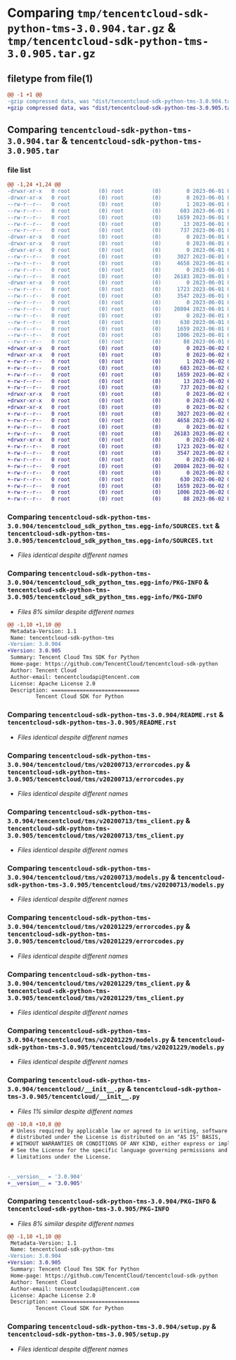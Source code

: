 # Comparing `tmp/tencentcloud-sdk-python-tms-3.0.904.tar.gz` & `tmp/tencentcloud-sdk-python-tms-3.0.905.tar.gz`

## filetype from file(1)

```diff
@@ -1 +1 @@
-gzip compressed data, was "dist/tencentcloud-sdk-python-tms-3.0.904.tar", last modified: Thu Jun  1 02:49:19 2023, max compression
+gzip compressed data, was "dist/tencentcloud-sdk-python-tms-3.0.905.tar", last modified: Fri Jun  2 00:42:27 2023, max compression
```

## Comparing `tencentcloud-sdk-python-tms-3.0.904.tar` & `tencentcloud-sdk-python-tms-3.0.905.tar`

### file list

```diff
@@ -1,24 +1,24 @@
-drwxr-xr-x   0 root         (0) root         (0)        0 2023-06-01 02:49:19.000000 tencentcloud-sdk-python-tms-3.0.904/
-drwxr-xr-x   0 root         (0) root         (0)        0 2023-06-01 02:49:19.000000 tencentcloud-sdk-python-tms-3.0.904/tencentcloud_sdk_python_tms.egg-info/
--rw-r--r--   0 root         (0) root         (0)        1 2023-06-01 02:49:19.000000 tencentcloud-sdk-python-tms-3.0.904/tencentcloud_sdk_python_tms.egg-info/dependency_links.txt
--rw-r--r--   0 root         (0) root         (0)      603 2023-06-01 02:49:19.000000 tencentcloud-sdk-python-tms-3.0.904/tencentcloud_sdk_python_tms.egg-info/SOURCES.txt
--rw-r--r--   0 root         (0) root         (0)     1659 2023-06-01 02:49:19.000000 tencentcloud-sdk-python-tms-3.0.904/tencentcloud_sdk_python_tms.egg-info/PKG-INFO
--rw-r--r--   0 root         (0) root         (0)       13 2023-06-01 02:49:19.000000 tencentcloud-sdk-python-tms-3.0.904/tencentcloud_sdk_python_tms.egg-info/top_level.txt
--rw-r--r--   0 root         (0) root         (0)      737 2023-06-01 02:49:19.000000 tencentcloud-sdk-python-tms-3.0.904/README.rst
-drwxr-xr-x   0 root         (0) root         (0)        0 2023-06-01 02:49:19.000000 tencentcloud-sdk-python-tms-3.0.904/tencentcloud/
-drwxr-xr-x   0 root         (0) root         (0)        0 2023-06-01 02:49:19.000000 tencentcloud-sdk-python-tms-3.0.904/tencentcloud/tms/
-drwxr-xr-x   0 root         (0) root         (0)        0 2023-06-01 02:49:19.000000 tencentcloud-sdk-python-tms-3.0.904/tencentcloud/tms/v20200713/
--rw-r--r--   0 root         (0) root         (0)     3027 2023-06-01 02:49:19.000000 tencentcloud-sdk-python-tms-3.0.904/tencentcloud/tms/v20200713/errorcodes.py
--rw-r--r--   0 root         (0) root         (0)     4658 2023-06-01 02:49:19.000000 tencentcloud-sdk-python-tms-3.0.904/tencentcloud/tms/v20200713/tms_client.py
--rw-r--r--   0 root         (0) root         (0)        0 2023-06-01 02:49:19.000000 tencentcloud-sdk-python-tms-3.0.904/tencentcloud/tms/v20200713/__init__.py
--rw-r--r--   0 root         (0) root         (0)    26183 2023-06-01 02:49:19.000000 tencentcloud-sdk-python-tms-3.0.904/tencentcloud/tms/v20200713/models.py
-drwxr-xr-x   0 root         (0) root         (0)        0 2023-06-01 02:49:19.000000 tencentcloud-sdk-python-tms-3.0.904/tencentcloud/tms/v20201229/
--rw-r--r--   0 root         (0) root         (0)     1723 2023-06-01 02:49:19.000000 tencentcloud-sdk-python-tms-3.0.904/tencentcloud/tms/v20201229/errorcodes.py
--rw-r--r--   0 root         (0) root         (0)     3547 2023-06-01 02:49:19.000000 tencentcloud-sdk-python-tms-3.0.904/tencentcloud/tms/v20201229/tms_client.py
--rw-r--r--   0 root         (0) root         (0)        0 2023-06-01 02:49:19.000000 tencentcloud-sdk-python-tms-3.0.904/tencentcloud/tms/v20201229/__init__.py
--rw-r--r--   0 root         (0) root         (0)    20804 2023-06-01 02:49:19.000000 tencentcloud-sdk-python-tms-3.0.904/tencentcloud/tms/v20201229/models.py
--rw-r--r--   0 root         (0) root         (0)        0 2023-06-01 02:49:19.000000 tencentcloud-sdk-python-tms-3.0.904/tencentcloud/tms/__init__.py
--rw-r--r--   0 root         (0) root         (0)      630 2023-06-01 02:49:19.000000 tencentcloud-sdk-python-tms-3.0.904/tencentcloud/__init__.py
--rw-r--r--   0 root         (0) root         (0)     1659 2023-06-01 02:49:19.000000 tencentcloud-sdk-python-tms-3.0.904/PKG-INFO
--rw-r--r--   0 root         (0) root         (0)     1006 2023-06-01 02:49:19.000000 tencentcloud-sdk-python-tms-3.0.904/setup.py
--rw-r--r--   0 root         (0) root         (0)       88 2023-06-01 02:49:19.000000 tencentcloud-sdk-python-tms-3.0.904/setup.cfg
+drwxr-xr-x   0 root         (0) root         (0)        0 2023-06-02 00:42:27.000000 tencentcloud-sdk-python-tms-3.0.905/
+drwxr-xr-x   0 root         (0) root         (0)        0 2023-06-02 00:42:27.000000 tencentcloud-sdk-python-tms-3.0.905/tencentcloud_sdk_python_tms.egg-info/
+-rw-r--r--   0 root         (0) root         (0)        1 2023-06-02 00:42:27.000000 tencentcloud-sdk-python-tms-3.0.905/tencentcloud_sdk_python_tms.egg-info/dependency_links.txt
+-rw-r--r--   0 root         (0) root         (0)      603 2023-06-02 00:42:27.000000 tencentcloud-sdk-python-tms-3.0.905/tencentcloud_sdk_python_tms.egg-info/SOURCES.txt
+-rw-r--r--   0 root         (0) root         (0)     1659 2023-06-02 00:42:27.000000 tencentcloud-sdk-python-tms-3.0.905/tencentcloud_sdk_python_tms.egg-info/PKG-INFO
+-rw-r--r--   0 root         (0) root         (0)       13 2023-06-02 00:42:27.000000 tencentcloud-sdk-python-tms-3.0.905/tencentcloud_sdk_python_tms.egg-info/top_level.txt
+-rw-r--r--   0 root         (0) root         (0)      737 2023-06-02 00:42:27.000000 tencentcloud-sdk-python-tms-3.0.905/README.rst
+drwxr-xr-x   0 root         (0) root         (0)        0 2023-06-02 00:42:27.000000 tencentcloud-sdk-python-tms-3.0.905/tencentcloud/
+drwxr-xr-x   0 root         (0) root         (0)        0 2023-06-02 00:42:27.000000 tencentcloud-sdk-python-tms-3.0.905/tencentcloud/tms/
+drwxr-xr-x   0 root         (0) root         (0)        0 2023-06-02 00:42:27.000000 tencentcloud-sdk-python-tms-3.0.905/tencentcloud/tms/v20200713/
+-rw-r--r--   0 root         (0) root         (0)     3027 2023-06-02 00:42:27.000000 tencentcloud-sdk-python-tms-3.0.905/tencentcloud/tms/v20200713/errorcodes.py
+-rw-r--r--   0 root         (0) root         (0)     4658 2023-06-02 00:42:27.000000 tencentcloud-sdk-python-tms-3.0.905/tencentcloud/tms/v20200713/tms_client.py
+-rw-r--r--   0 root         (0) root         (0)        0 2023-06-02 00:42:27.000000 tencentcloud-sdk-python-tms-3.0.905/tencentcloud/tms/v20200713/__init__.py
+-rw-r--r--   0 root         (0) root         (0)    26183 2023-06-02 00:42:27.000000 tencentcloud-sdk-python-tms-3.0.905/tencentcloud/tms/v20200713/models.py
+drwxr-xr-x   0 root         (0) root         (0)        0 2023-06-02 00:42:27.000000 tencentcloud-sdk-python-tms-3.0.905/tencentcloud/tms/v20201229/
+-rw-r--r--   0 root         (0) root         (0)     1723 2023-06-02 00:42:27.000000 tencentcloud-sdk-python-tms-3.0.905/tencentcloud/tms/v20201229/errorcodes.py
+-rw-r--r--   0 root         (0) root         (0)     3547 2023-06-02 00:42:27.000000 tencentcloud-sdk-python-tms-3.0.905/tencentcloud/tms/v20201229/tms_client.py
+-rw-r--r--   0 root         (0) root         (0)        0 2023-06-02 00:42:27.000000 tencentcloud-sdk-python-tms-3.0.905/tencentcloud/tms/v20201229/__init__.py
+-rw-r--r--   0 root         (0) root         (0)    20804 2023-06-02 00:42:27.000000 tencentcloud-sdk-python-tms-3.0.905/tencentcloud/tms/v20201229/models.py
+-rw-r--r--   0 root         (0) root         (0)        0 2023-06-02 00:42:27.000000 tencentcloud-sdk-python-tms-3.0.905/tencentcloud/tms/__init__.py
+-rw-r--r--   0 root         (0) root         (0)      630 2023-06-02 00:42:27.000000 tencentcloud-sdk-python-tms-3.0.905/tencentcloud/__init__.py
+-rw-r--r--   0 root         (0) root         (0)     1659 2023-06-02 00:42:27.000000 tencentcloud-sdk-python-tms-3.0.905/PKG-INFO
+-rw-r--r--   0 root         (0) root         (0)     1006 2023-06-02 00:42:27.000000 tencentcloud-sdk-python-tms-3.0.905/setup.py
+-rw-r--r--   0 root         (0) root         (0)       88 2023-06-02 00:42:27.000000 tencentcloud-sdk-python-tms-3.0.905/setup.cfg
```

### Comparing `tencentcloud-sdk-python-tms-3.0.904/tencentcloud_sdk_python_tms.egg-info/SOURCES.txt` & `tencentcloud-sdk-python-tms-3.0.905/tencentcloud_sdk_python_tms.egg-info/SOURCES.txt`

 * *Files identical despite different names*

### Comparing `tencentcloud-sdk-python-tms-3.0.904/tencentcloud_sdk_python_tms.egg-info/PKG-INFO` & `tencentcloud-sdk-python-tms-3.0.905/tencentcloud_sdk_python_tms.egg-info/PKG-INFO`

 * *Files 8% similar despite different names*

```diff
@@ -1,10 +1,10 @@
 Metadata-Version: 1.1
 Name: tencentcloud-sdk-python-tms
-Version: 3.0.904
+Version: 3.0.905
 Summary: Tencent Cloud Tms SDK for Python
 Home-page: https://github.com/TencentCloud/tencentcloud-sdk-python
 Author: Tencent Cloud
 Author-email: tencentcloudapi@tencent.com
 License: Apache License 2.0
 Description: ============================
         Tencent Cloud SDK for Python
```

### Comparing `tencentcloud-sdk-python-tms-3.0.904/README.rst` & `tencentcloud-sdk-python-tms-3.0.905/README.rst`

 * *Files identical despite different names*

### Comparing `tencentcloud-sdk-python-tms-3.0.904/tencentcloud/tms/v20200713/errorcodes.py` & `tencentcloud-sdk-python-tms-3.0.905/tencentcloud/tms/v20200713/errorcodes.py`

 * *Files identical despite different names*

### Comparing `tencentcloud-sdk-python-tms-3.0.904/tencentcloud/tms/v20200713/tms_client.py` & `tencentcloud-sdk-python-tms-3.0.905/tencentcloud/tms/v20200713/tms_client.py`

 * *Files identical despite different names*

### Comparing `tencentcloud-sdk-python-tms-3.0.904/tencentcloud/tms/v20200713/models.py` & `tencentcloud-sdk-python-tms-3.0.905/tencentcloud/tms/v20200713/models.py`

 * *Files identical despite different names*

### Comparing `tencentcloud-sdk-python-tms-3.0.904/tencentcloud/tms/v20201229/errorcodes.py` & `tencentcloud-sdk-python-tms-3.0.905/tencentcloud/tms/v20201229/errorcodes.py`

 * *Files identical despite different names*

### Comparing `tencentcloud-sdk-python-tms-3.0.904/tencentcloud/tms/v20201229/tms_client.py` & `tencentcloud-sdk-python-tms-3.0.905/tencentcloud/tms/v20201229/tms_client.py`

 * *Files identical despite different names*

### Comparing `tencentcloud-sdk-python-tms-3.0.904/tencentcloud/tms/v20201229/models.py` & `tencentcloud-sdk-python-tms-3.0.905/tencentcloud/tms/v20201229/models.py`

 * *Files identical despite different names*

### Comparing `tencentcloud-sdk-python-tms-3.0.904/tencentcloud/__init__.py` & `tencentcloud-sdk-python-tms-3.0.905/tencentcloud/__init__.py`

 * *Files 1% similar despite different names*

```diff
@@ -10,8 +10,8 @@
 # Unless required by applicable law or agreed to in writing, software
 # distributed under the License is distributed on an "AS IS" BASIS,
 # WITHOUT WARRANTIES OR CONDITIONS OF ANY KIND, either express or implied.
 # See the License for the specific language governing permissions and
 # limitations under the License.
 
 
-__version__ = '3.0.904'
+__version__ = '3.0.905'
```

### Comparing `tencentcloud-sdk-python-tms-3.0.904/PKG-INFO` & `tencentcloud-sdk-python-tms-3.0.905/PKG-INFO`

 * *Files 8% similar despite different names*

```diff
@@ -1,10 +1,10 @@
 Metadata-Version: 1.1
 Name: tencentcloud-sdk-python-tms
-Version: 3.0.904
+Version: 3.0.905
 Summary: Tencent Cloud Tms SDK for Python
 Home-page: https://github.com/TencentCloud/tencentcloud-sdk-python
 Author: Tencent Cloud
 Author-email: tencentcloudapi@tencent.com
 License: Apache License 2.0
 Description: ============================
         Tencent Cloud SDK for Python
```

### Comparing `tencentcloud-sdk-python-tms-3.0.904/setup.py` & `tencentcloud-sdk-python-tms-3.0.905/setup.py`

 * *Files identical despite different names*

